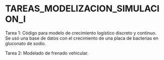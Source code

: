 # TAREAS_MODELIZACION_SIMULACION_I
 
 Tarea 1: Código para modelo de crecimiento logístico discreto y continuo.  Se usó una base de datos con el crecimiento de una placa de bacterias en gluconato de sodio.

 Tarea 2: Modelado de frenado vehicular.

